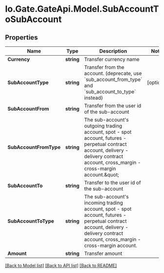 
# Io.Gate.GateApi.Model.SubAccountToSubAccount

## Properties

Name | Type | Description | Notes
------------ | ------------- | ------------- | -------------
**Currency** | **string** | Transfer currency name | 
**SubAccountType** | **string** | Transfer from the account. (deprecate, use &#x60;sub_account_from_type&#x60; and &#x60;sub_account_to_type&#x60; instead) | [optional] 
**SubAccountFrom** | **string** | Transfer from the user id of the sub-account | 
**SubAccountFromType** | **string** | The sub-account&#39;s outgoing trading account, spot - spot account, futures - perpetual contract account, delivery - delivery contract account, cross_margin - cross-margin account.\&quot; | 
**SubAccountTo** | **string** | Transfer to the user id of the sub-account | 
**SubAccountToType** | **string** | The sub-account&#39;s incoming trading account, spot - spot account, futures - perpetual contract account, delivery - delivery contract account, cross_margin - cross-margin account. | 
**Amount** | **string** | Transfer amount | 

[[Back to Model list]](../README.md#documentation-for-models)
[[Back to API list]](../README.md#documentation-for-api-endpoints)
[[Back to README]](../README.md)
